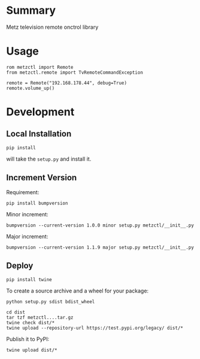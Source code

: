 # Summary

Metz television remote onctrol library

# Usage

~~~
rom metzctl import Remote
from metzctl.remote import TvRemoteCommandException

remote = Remote("192.168.178.44", debug=True)
remote.volume_up()
~~~

# Development

## Local Installation

    pip install
    
will take the `setup.py` and install it.

## Increment Version

Requirement:
 
~~~
pip install bumpversion
~~~

Minor increment:

~~~
bumpversion --current-version 1.0.0 minor setup.py metzctl/__init__.py
~~~

Major increment:

~~~
bumpversion --current-version 1.1.9 major setup.py metzctl/__init__.py
~~~

## Deploy

~~~
pip install twine
~~~

To create a source archive and a wheel for your package:

~~~
python setup.py sdist bdist_wheel
~~~

~~~
cd dist
tar tzf metzctl....tar.gz
twine check dist/*
twine upload --repository-url https://test.pypi.org/legacy/ dist/*
~~~

Publish it to PyPI:

~~~
twine upload dist/*
~~~
